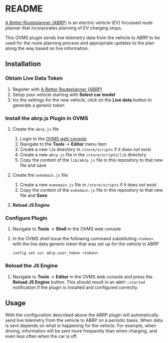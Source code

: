 # README

[A Better Routeplanner (ABRP)](https://abetterrouteplanner.com) is an electric
vehicle (EV) focussed route planner that incorporates planning of EV charging
stops.

This OVMS plugin sends live telemetry data from the vehicle to ABRP to be used
for the route planning process and appropriate updates to the plan along the way
based on live information.

## Installation

### Obtain Live Data Token

1. Register with [A Better Routeplanner (ABRP)](https://abetterrouteplanner.com)
2. Setup your vehicle starting with **Select car model**
3. Ins the settings for the new vehicle, click on the **Live data** button to
   generate a generic token

### Install the abrp.js Plugin in OVMS

1. Create the `abrp.js` file
   1. Login to the
      [OVMS web console](https://docs.openvehicles.com/en/latest/userguide/installation.html#initial-connection-wifi-and-browser)
   2. Navigate to the **Tools** -> **Editor** menu item
   3. Create a new `lib` directory in `/store/scripts` if it does not exist
   4. Create a new `abrp.js` file in the `/store/scripts/lib` directory
   5. Copy the content of the `lib/abrp.js` file in this repository to that new
      file and save
2. Create the `ovmsmain.js` file

   1. Create a new `ovmsmain.js` file in `/store/scripts` if it does not exist
   2. Copy the content of the `ovmsmain.js` file in this repository to that new
      file and **Save**

3. **Reload JS Engine**

### Configure Plugin

1. Navigate to **Tools** -> **Shell** in the OVMS web console
2. In the OVMS shell issue the following command substituting `<token>` with the
   live data generic token that was set up for the vehicle in ABRP

   ```text
   config set usr abrp.user_token <token>
   ```

### Reload the JS Engine

1. Navigate to **Tools** -> **Editor** in the OVMS web console and press the
   **Reload JS Engine** button. This should result in an `ABRP::started`
   notification if the plugin is installed and configured correctly.

## Usage

With the configuration described above the ABRP plugin will automatically send
live telemetry from the vehicle to ABRP on a periodic basis. When data is sent
depends on what is happening for the vehicle. For example, when driving,
information will be sent more frequently than when charging, and even less often
when the car is off.
